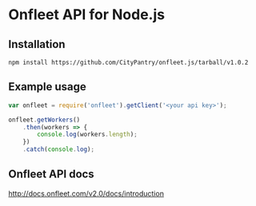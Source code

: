 # Onfleet API for Node.js

## Installation

```
npm install https://github.com/CityPantry/onfleet.js/tarball/v1.0.2
```

## Example usage

```javascript
var onfleet = require('onfleet').getClient('<your api key>');

onfleet.getWorkers()
    .then(workers => {
        console.log(workers.length);
    })
    .catch(console.log);
```

## Onfleet API docs

http://docs.onfleet.com/v2.0/docs/introduction
